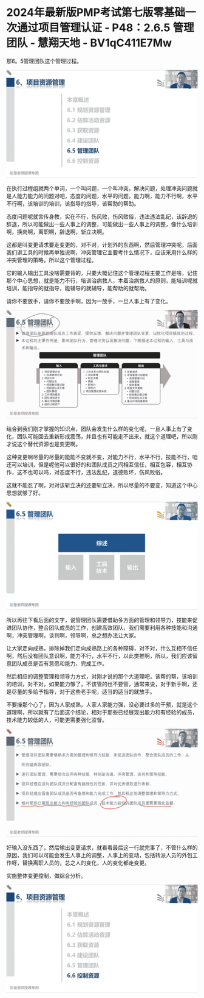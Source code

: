 # 2024年最新版PMP考试第七版零基础一次通过项目管理认证 - P48：2.6.5 管理团队 - 慧翔天地 - BV1qC411E7Mw

那6。5管理团队这个管理过程。

![](img/a0f2dcfa4cbf643b0286b2590b88ebae_1.png)

在执行过程组就两个单词，一个叫问题，一个叫冲突，解决问题，处理冲突问题就是人能力能力的问题对吧，态度的问题，水平的问题，能力啊，能力不行啊，水平不行啊，该培训的培训，该指导的指导，该帮助的帮助。

态度问题呢就言传身教，实在不行，伤风败，伤风败俗，违法违法乱纪，该辞退的辞退，所以可能做出一些人事上的调整，可能做出一些人事上的调整，像什么培训啊，换岗啊，离职啊，辞退啊，斩立决啊。

这都是叫变更请求要走变更的，对不对，计划外的东西啊，然后管理冲突呢，后面我们讲工具的时候再单独说啊，冲突管理它主要考什么情况下，应该采用什么样的冲突管理的策略，所以这个管理过程。

它的输入输出工具没啥需要背的，只要大概记住这个管理过程主要工作是啥，记住那个中心思想，就是能力不行，培训治病救人，本着治病救人的原则，能培训呢就培训，能指导的就指导，能辅导的就辅导，能帮助的就帮助。

请你不要放手，请你不要放手啊，因为一放手，一旦人事上有了变化。

![](img/a0f2dcfa4cbf643b0286b2590b88ebae_3.png)

结合到我们刚才掌握的知识点，团队会发生什么样的变化呢，一旦人事上有了变化，团队可能回去重新形成震荡，并且也有可能走不出来，就这个道理吧，所以刚才说这个替代资源也是变更啊。

这种变更啊尽量的尽量的能能不变就不变，对能力不行，水平不行，技能不行，咱还可以培训，但是呢他可以很好的和团队成员之间相互信任，相互包容，相互协作，这不也可以吗，对态度不行，违法乱纪，道德败坏，伤风败俗。

这就不能忍了啊，对对该斩立决的还要斩立决，所以尽量的不要变，知道这个中心思想就够了好。

![](img/a0f2dcfa4cbf643b0286b2590b88ebae_5.png)

所以再往下看后面的文字，说管理团队需要借助多方面的管理和领导力，技能来促进团队协作，整合团队成员的工作，创建高效团队，我们需要利用各种技能和沟通啊，冲突管理啊，谈判啊，领导啊，总之想办法让大家。

让大家走向成熟，排除掉我们走向成熟路上的各种障碍，对不对，什么互相不信任啊，然后没有团队意识啊，能力不行，水平不行，以此类推啊，所以，我们应该留意团队成员是否有意愿和能力，完成工作。

然后相应的调整管理和领导力方式，对刚才说的那个大道理吧，该帮的帮，该培训的培训，对不对，如果能力够了，不该管的也不要管，通常来说，对于新手啊，还是尽量的多给予指导，对于这些老手呢，适当的适当的就放手。

不要操那个心了，因为人家成熟，人家人家能力强，没必要过多的干预，就是这个道理啊，所以就有了后面这个结论，相对于那些已经展现出能力和有经验的成员，技术能力较低的人，可能更需要强化监督。



![](img/a0f2dcfa4cbf643b0286b2590b88ebae_7.png)

好输入没东西了，然后输出变更请求，就看看最后这一行就完事了，不管什么样的原因，我们可以可能会发生人事上的调整，人事上的变动，包括转派人员的外包工作呀，替换离职人员的，总之人的变化，人的变化都走变更。

实施整体变更控制，做综合分析。

![](img/a0f2dcfa4cbf643b0286b2590b88ebae_9.png)